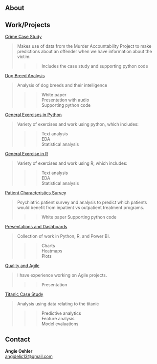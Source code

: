 ## About  



## Work/Projects
[Crime Case Study](https://github.com/angidelic/angidelic.general/tree/main/Crime%20Case%20Study)  
>Makes use of data from the Murder Accountability Project to make predictions about an offender when we have information about the victim.  
>>>Includes the case study and supporting python code

    
[Dog Breed Analysis](https://github.com/angidelic/angidelic.general/tree/main/Dog%20Breed%20Analysis)  
 > Analysis of dog breeds and their intelligence  
 >>> White paper  
 >>> Presentation with audio  
 >>> Supporting python code  
  
[General Exercises in Python](https://github.com/angidelic/angidelic.general/tree/main/General%20Exercises%20in%20Python)  
>Variety of exercises and work using python, which includes:
>>>Text analysis  
>>>EDA  
>>Statistical analysis  

[General Exercise in R](https://github.com/angidelic/angidelic.general/tree/main/General%20Exercises%20in%20R)  
>Variety of exercises and work using R, which includes:
>>>Text analysis  
>>>EDA  
>>>Statistical analysis  


[Patient Characteristics Survey](https://github.com/angidelic/angidelic.general/tree/main/Patient%20Characteristic%20Survey)  
>Psychiatric patient survey and analysis to predict which patients would benefit from inpatient vs outpatient treatment programs.   
>>>White paper
>>>Supporting python code


[Presentations and Dashboards](https://github.com/angidelic/angidelic.general/tree/main/Presentations%20and%20Dashboards)  
>Collection of work in Python, R, and Power BI.  
>>>Charts  
>>>Heatmaps  
>>>Plots  

[Quality and Agile](https://github.com/angidelic/angidelic.general/tree/main/Quality%20and%20Agile)  
>I have experience working on Agile projects.  
>>>Presentation  
   
   
[Titanic Case Study](https://github.com/angidelic/angidelic.general/tree/main/Titanic%20case%20study)  
>Analysis using data relating to the titanic
>>>Predictive analytics  
>>>Feature analysis  
>>>Model evaluations  

## Contact  
**Angie Oehler**  
angidelic13@gmail.com








